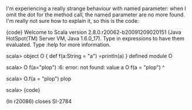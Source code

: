 I'm experiencing a really strange behaviour with named parameter: when I omit the dot for the method call, the named parameter are no more found. I'm really not sure how to explain it, so this is the code:

{code}
Welcome to Scala version 2.8.0.r20062-b20091209020151 (Java HotSpot(TM) Server VM, Java 1.6.0_17).
Type in expressions to have them evaluated.
Type :help for more information.

scala> object O { def f(a:String = "a") =println(a) }
defined module O

scala> O f(a="plop")
<console>:6: error: not found: value a
       O f(a = "plop")
           ^

scala> O.f(a = "plop")
plop

scala>
{code}

(In r20086) closes SI-2784
